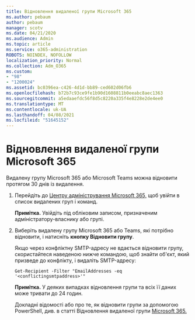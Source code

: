 ```yaml
---
title: Відновлення видаленої групи Microsoft 365
ms.author: pebaum
author: pebaum
manager: scotv
ms.date: 04/21/2020
ms.audience: Admin
ms.topic: article
ms.service: o365-administration
ROBOTS: NOINDEX, NOFOLLOW
localization_priority: Normal
ms.collection: Adm_O365
ms.custom:
- "98"
- "1200024"
ms.assetid: bc0396ea-c426-4d1d-bb89-ced602d06fb6
ms.openlocfilehash: b72b7c93ce9fe1b90d1608811b0eeabc8aec1363
ms.sourcegitcommit: a5edaaefdc56f8d5c8220a335f4e8228e2de4ee0
ms.translationtype: MT
ms.contentlocale: uk-UA
ms.lasthandoff: 04/08/2021
ms.locfileid: "51645152"
---
```

# <a name="restore-a-deleted-microsoft-365-group"></a>Відновлення видаленої групи Microsoft 365

Видалену групу Microsoft 365 або Microsoft Teams можна відновити протягом 30 днів із видалення.

1. Перейдіть до [Центру адміністрування Microsoft 365,](https://aka.ms/RestoreDeletedGroup) щоб увійти в список видалених груп і команд.

    **Примітка.** Увійдіть під обліковим записом, призначеним адміністратору-власнику або групі.

1. Виберіть видалену групу Microsoft 365 або Teams, які потрібно відновити, і натисніть **кнопку Відновити групу**.

    Якщо через конфліктну SMTP-адресу не вдається відновити групу, скористайтеся наведеною нижче командою, щоб знайти об'єкт, який призведе до конфлікту, і видаліть SMTP-адресу:

    `Get-Recipient -Filter "EmailAddresses -eq '<conflictingsmtpaddress>'"`

    **Примітка.** У деяких випадках відновлення групи та всіх її даних може тривати до 24 годин.

    Докладні відомості або про те, як відновити групи за допомогою PowerShell, див. в статті Відновлення видаленої групи [Microsoft 365.](https://go.microsoft.com/fwlink/?linkid=867802)
